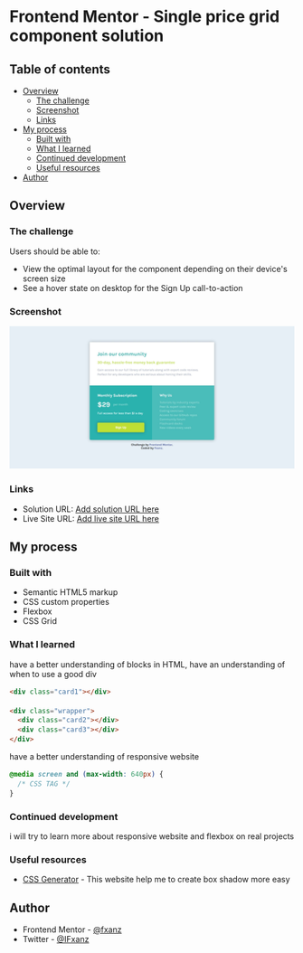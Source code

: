 # Frontend Mentor - Single price grid component solution

## Table of contents

- [Overview](#overview)
  - [The challenge](#the-challenge)
  - [Screenshot](#screenshot)
  - [Links](#links)
- [My process](#my-process)
  - [Built with](#built-with)
  - [What I learned](#what-i-learned)
  - [Continued development](#continued-development)
  - [Useful resources](#useful-resources)
- [Author](#author)

## Overview

### The challenge

Users should be able to:

- View the optimal layout for the component depending on their device's screen size
- See a hover state on desktop for the Sign Up call-to-action

### Screenshot

![](./screenshot.png)

### Links

- Solution URL: [Add solution URL here](https://www.frontendmentor.io/solutions/single-price-component-using-css-grid-x4tZPVlNiF)
- Live Site URL: [Add live site URL here](https://fxanz.github.io/Frontendmentor-Single-Price-Grid-Component/)

## My process

### Built with

- Semantic HTML5 markup
- CSS custom properties
- Flexbox
- CSS Grid

### What I learned

have a better understanding of blocks in HTML, have an understanding of when to use a good div

```html
<div class="card1"></div>

<div class="wrapper">
  <div class="card2"></div>
  <div class="card3"></div>
</div>
```

have a better understanding of responsive website

```css
@media screen and (max-width: 640px) {
  /* CSS TAG */
}
```

### Continued development

i will try to learn more about responsive website and flexbox on real projects

### Useful resources

- [CSS Generator](https://cssgenerator.org/box-shadow-css-generator.html) - This website help me to create box shadow more easy

## Author

- Frontend Mentor - [@fxanz](https://www.frontendmentor.io/profile/fxanz)
- Twitter - [@IFxanz](https://twitter.com/IFxanz)
